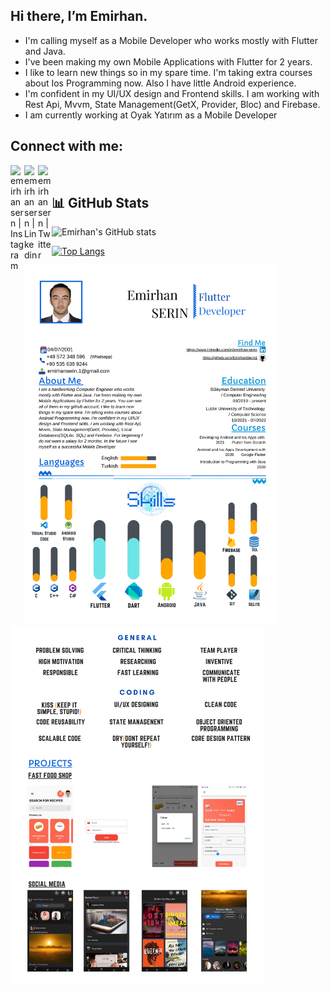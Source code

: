 ## Hi there, I’m Emirhan. 

- I'm calling myself as a Mobile Developer who works mostly with Flutter and Java. 
- I've been making my own Mobile Applications with Flutter for 2 years.
- I like to learn new things so in my spare time. I'm taking extra courses about Ios Programming now. Also I have little Android experience.
- I'm confident in my UI/UX design and Frontend skills. I am working with Rest Api, Mvvm, State Management(GetX, Provider, Bloc) and Firebase.
- I am currently working at Oyak Yatırım as a Mobile Developer

## Connect with me:

[<img align = "left" alt="emirhansern | Instagram" width = "22px" src = "https://cdn.jsdelivr.net/npm/simple-icons@v3/icons/instagram.svg" />][instagram]

[<img align = "left" alt="emirhansern | Linkedin" width = "22px" src = "https://cdn.jsdelivr.net/npm/simple-icons@v3/icons/linkedin.svg" />][linkedin]

[<img align = "left" alt="emirhansern | Twitter" width = "22px" src = "https://cdn.jsdelivr.net/npm/simple-icons@v3/icons/twitter.svg" />][twitter]



<br />

[instagram]: https://www.instagram.com/emirhansern
[linkedin]: https://www.linkedin.com/in/emirhan-serin
[twitter]: https://twitter.com/EmirhanSerinn

## 📊 GitHub Stats 
![Emirhan's GitHub stats](https://github-readme-stats.vercel.app/api?username=EmirhanSerin1&show_icons=true&theme=radical)

[![Top Langs](https://github-readme-stats.vercel.app/api/top-langs/?username=EmirhanSerin1&layout=compact&show_icons=true&theme=dark)](https://github.com/cihangirtuncer/github-readme-stats)


<p float="left">
  <img src="1cv.png" width="405" >
  <img src="2cv.png" width="405" >
</p>
